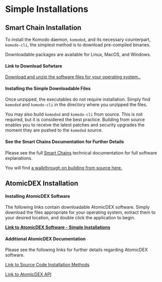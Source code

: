 # Simple Installations

## Smart Chain Installation 

To install the Komodo daemon, `komodod`, and its necessary counterpart, `komodo-cli`, the simplest method is to download pre-compiled binaries.

Downloadable packages are available for Linux, MacOS, and Windows.

#### Link to Download Sofwtare

[Download and unzip the software files for your operating system..](https://github.com/KomodoPlatform/komodo/releases)

#### Installing the Simple Downloadable Files

Once unzipped, the executables do not require installation. Simply find `komodod` and `komodo-cli` in the directory where you unzipped the files.

You may also build `komodod` and `komodo-cli` from source. This is not required, but it is considered the best practice. Building from source enables you to receive the latest patches and security upgrades the moment they are pushed to the `komodod` source.

#### See the Smart Chains Documentation for Further Details

Please see the full [Smart Chains](../../../basic-docs/smart-chains/introduction-to-smart-chain-documentation.html) technical documentation for full software explanations.

You will find [a walkthrough on building from source here.](../../../basic-docs/smart-chains/smart-chain-setup/installing-from-source.html)

## AtomicDEX Installation

#### Installing AtomicDEX Software

The following links contain downloadable AtomicDEX software. Simply download the files appropriate for your operating system, extract them to your desired location, and double click the application to begin.

[<b>Link to AtomicDEX Software - Simple Installations</b>](https://github.com/KomodoPlatform/atomicDEX-API/releases)

#### Additional AtomicDEX Documentation

Please see the following links for further details regarding AtomicDEX software.

[Link to Source Code Installation Methods](../../../basic-docs/atomicdex/atomicdex-setup/get-started-atomicdex.html)

[Link to AtomicDEX API](../../../basic-docs/atomicdex/atomicdex-api.html)
